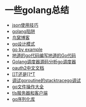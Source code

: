 # 一些golang总结  
- [json使用技巧](http://jsoniter.com/go-tips.cn.html?hmsr=toutiao.io&utm_medium=toutiao.io&utm_source=toutiao.io)  
- [golang陷阱](http://colobu.com/2015/09/07/gotchas-and-common-mistakes-in-go-golang/?from=groupmessage)  
- [鸟窝博客](http://colobu.com/archives/)  
- [go设计模式](http://tmrts.com/go-patterns/)	 
- [go by example](https://gobyexample.com/)   
- [地道的go代码](http://colobu.com/2017/06/30/idiomatic-go-references/)[编写地道的Go代码](http://colobu.com/2017/02/07/write-idiomatic-golang-codes/)  
- [Golang调度器源码分析](http://colobu.com/2017/05/04/golang-runtime-scheduler/)[go调度器](http://colobu.com/2017/05/04/go-scheduler/) 
- [oauth2中文文档](http://colobu.com/2017/04/28/oauth2-rfc6749/)  
- [\[\]T还是\[\]*T](http://colobu.com/2017/01/05/-T-or-T-it-s-a-question/)
- [调试goroutine的stacktrace](http://colobu.com/2016/12/21/how-to-dump-goroutine-stack-traces/)[go调试](http://colobu.com/2016/07/04/dive-into-go-11/)   
- [go文件操作大全](http://colobu.com/2016/10/12/go-file-operations/#临时文件和目录)  
- [tls服务器和客户端](http://colobu.com/2016/06/07/simple-golang-tls-examples/)  
- [go序列化库](http://colobu.com/2016/03/16/why-is-go-gencode-so-fast/)    
  



